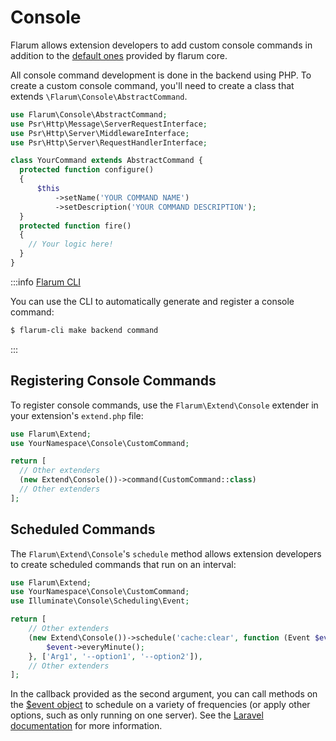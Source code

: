 # Console

Flarum allows extension developers to add custom console commands in addition to the [default ones](../console.md) provided by flarum core.

All console command development is done in the backend using PHP. To create a custom console command, you'll need to create a class that extends `\Flarum\Console\AbstractCommand`.

```php
use Flarum\Console\AbstractCommand;
use Psr\Http\Message\ServerRequestInterface;
use Psr\Http\Server\MiddlewareInterface;
use Psr\Http\Server\RequestHandlerInterface;

class YourCommand extends AbstractCommand {
  protected function configure()
  {
      $this
          ->setName('YOUR COMMAND NAME')
          ->setDescription('YOUR COMMAND DESCRIPTION');
  }
  protected function fire()
  {
    // Your logic here!
  }
}
```

:::info [Flarum CLI](https://github.com/flarum/cli)

You can use the CLI to automatically generate and register a console command:

```bash
$ flarum-cli make backend command
```

:::

## Registering Console Commands

To register console commands, use the `Flarum\Extend\Console` extender in your extension's `extend.php` file:

```php
use Flarum\Extend;
use YourNamespace\Console\CustomCommand;

return [
  // Other extenders
  (new Extend\Console())->command(CustomCommand::class)
  // Other extenders
];
```

## Scheduled Commands

The `Flarum\Extend\Console`'s `schedule` method allows extension developers to create scheduled commands that run on an interval:

```php
use Flarum\Extend;
use YourNamespace\Console\CustomCommand;
use Illuminate\Console\Scheduling\Event;

return [
    // Other extenders
    (new Extend\Console())->schedule('cache:clear', function (Event $event) {
        $event->everyMinute();
    }, ['Arg1', '--option1', '--option2']),
    // Other extenders
];
```

In the callback provided as the second argument, you can call methods on the [$event object](https://laravel.com/api/8.x/Illuminate/Console/Scheduling/Event.html) to schedule on a variety of frequencies (or apply other options, such as only running on one server). See the [Laravel documentation](https://laravel.com/docs/8.x/scheduling#scheduling-artisan-commands) for more information.
